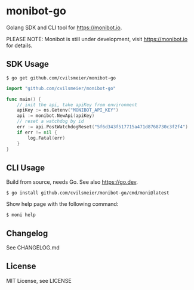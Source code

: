 # monibot-go

Golang SDK and CLI tool for <https://monibot.io>.

PLEASE NOTE: Monibot is still under development, visit <https://monibot.io> for details.

## SDK Usage

    $ go get github.com/cvilsmeier/monibot-go

```go
import "github.com/cvilsmeier/monibot-go"

func main() {
	// init the api, take apiKey from environment
	apiKey := os.Getenv("MONIBOT_API_KEY")
	api := monibot.NewApi(apiKey)
	// reset a watchdog by id
	err := api.PostWatchdogReset("5f6d343f517715a471d8768730c3f2f4")
	if err != nil {
		log.Fatal(err)
	}
}
```

## CLI Usage

Build from source, needs Go. See also <https://go.dev>.

    $ go install github.com/cvilsmeier/monibot-go/cmd/moni@latest

Show help page with the following command:

    $ moni help


## Changelog

See CHANGELOG.md


## License

MIT License, see LICENSE
